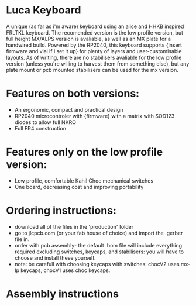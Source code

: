 # Luca Keyboard
A unique (as far as i'm aware) keyboard using an alice and HHKB inspired FRLTKL keyboard. The recomended version is the low profile version, but full height MX/ALPS version is avaliable, as well as an MX plate for a handwired build. Powered by the RP2040, this keyboard supports {insert firmware and vial if i set it up} for plenty of layers and user-customisable layouts. As of writing, there are no stabilisers avaliable for the low profile version (unless you're willing to harvest them from something else), but any plate mount or pcb mounted stabilisers can be used for the mx version.

# Features on both versions:
- An ergonomic, compact and practical design
- RP2040 microcontroler with {firmware} with a matrix with SOD123 diodes to allow full NKRO
- Full FR4 construction

# Features only on the low profile version:
- Low profile, comfortable Kahil Choc mechanical switches
- One board, decreasing cost and improving portability

# Ordering instructions:
- download all of the files in the 'production' folder
- go to jlcpcb.com (or your fab house of choice) and import the .gerber file in.
- order with pcb assembly- the default .bom file will include everything required excluding switches, keycaps, and stabilisers: you will have to choose and install these yourself.
- note:  be carefull with choosing keycaps with switches: chocV2 uses mx-lp keycaps, chocV1 uses choc keycaps.

# Assembly instructions
